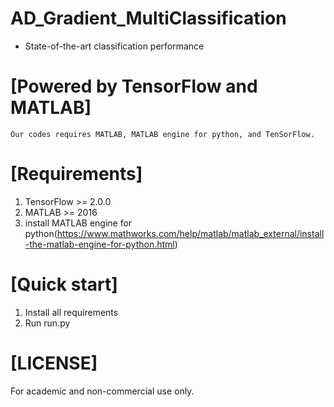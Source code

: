# AD_Gradient_MultiClassification



* State-of-the-art classification performance

# [Powered by TensorFlow and MATLAB]
`Our codes requires MATLAB, MATLAB engine for python, and TenSorFlow.`

# [Requirements]
1. TensorFlow >= 2.0.0
2. MATLAB >= 2016
3. install MATLAB engine for python(https://www.mathworks.com/help/matlab/matlab_external/install-the-matlab-engine-for-python.html)

# [Quick start]
1. Install all requirements
2. Run run.py

# [LICENSE]
For academic and non-commercial use only.
